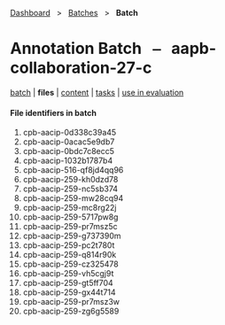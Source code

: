 [Dashboard](../../index.md)  &nbsp; > &nbsp; [Batches](../index.md)  &nbsp; > &nbsp; **Batch** 

# Annotation Batch &nbsp; ⎯ &nbsp; aapb-collaboration-27-c

[batch](index.md) | **files** | [content](content.md) | [tasks](tasks.md) | [use in evaluation](evaluation.md) 

#### File identifiers in batch

1. cpb-aacip-0d338c39a45
1. cpb-aacip-0acac5e9db7
1. cpb-aacip-0bdc7c8ecc5
1. cpb-aacip-1032b1787b4
1. cpb-aacip-516-qf8jd4qq96
1. cpb-aacip-259-kh0dzd78
1. cpb-aacip-259-nc5sb374
1. cpb-aacip-259-mw28cq94
1. cpb-aacip-259-mc8rg22j
1. cpb-aacip-259-5717pw8g
1. cpb-aacip-259-pr7msz5c
1. cpb-aacip-259-g737390m
1. cpb-aacip-259-pc2t780t
1. cpb-aacip-259-q814r90k
1. cpb-aacip-259-cz325478
1. cpb-aacip-259-vh5cgj9t
1. cpb-aacip-259-gt5ff704
1. cpb-aacip-259-gx44t714
1. cpb-aacip-259-pr7msz3w
1. cpb-aacip-259-zg6g5589
